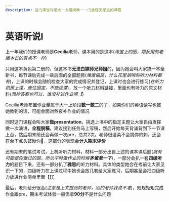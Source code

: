 ```yaml
---
description: 这门课也许是大一上期间唯一一门全程无尿点的课程
---
```


# 英语听说Ⅰ

上一年我们的授课老师是**Cecilia**老师，课本用的是这本(_淘宝上的图，跟我用的老版本长的有点不一样_)

只用这本黄色第二册的，但这本书**无法白嫖师兄师姐**的，因为她会叫大家搞一本全新书，每节课后完成一章后面的全部题目(_难度偏高，什么花里胡哨的听力材料都有_)，上课的时候会随机检查大家的完成情况并登记，上课时也会进行练习(_在听力机房上课，座位固定，不能逃课_)，放一个[听力材料链接](http://www.kekenet.com/Article/15414/)，里面也有听力的原文材料(_想抄答案也可以，谁没补过作业呢【_)

Cecilia老师布置作业量属于大一上阶段**数一数二**的了，如果你们的英语读写也被她教到的话，可能会面对熬夜补作业的情况

同时这门课程会叫大家**做presentation**，挑选上书中的指定主题让大家自由发挥做一次演讲，**全程脱稿**，建议接到任务马上写稿，然后开始每天背诵背到下一节课上台，然后期末前还会再做一次pre，总共2次。老师很温柔不会挑你的刺，还会在台下点头鼓励你🥰，这部分的表现会**计入期末评价**

还有期末的笔试考试，上机听听力材料，材料一部分出自上述的课本课后题(_就有可能是你做过的题，所以平时做作业的时候**多留意一下**_)，一部分会扒一套**四级听力**的题目下来，还有一部分扒了**雅思**的听力材料。具体的类型她会在考前让大家见识一下的，四级听力在上课过程中她也会放几套给大家练习，后期甚至会把四级听力放进作业清单里面【【【

最后，老师给分很高(_注意是上文提到的老师，别的老师我说不准_)，规规矩矩完成作业跟pre，期末考试体验一般但拿**90分**不是什么问题

